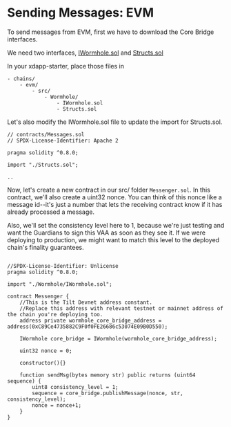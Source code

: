 # Sending Messages: EVM

To send messages from EVM, first we have to download the Core Bridge interfaces.

We need two interfaces, [IWormhole.sol](https://github.com/wormhole-foundation/wormhole/raw/main/ethereum/contracts/interfaces/IWormhole.sol) and [Structs.sol](https://github.com/wormhole-foundation/wormhole/raw/main/ethereum/contracts/Structs.sol)

In your xdapp-starter, place those files in

```
- chains/
    - evm/
        - src/
            - Wormhole/
                - IWormhole.sol
                - Structs.sol
```

Let's also modify the IWormhole.sol file to update the import for Structs.sol.

```solidity
// contracts/Messages.sol
// SPDX-License-Identifier: Apache 2

pragma solidity ^0.8.0;

import "./Structs.sol";

..

```

Now, let's create a new contract in our src/ folder `Messenger.sol`. In this contract, we'll also create a uint32 nonce. You can think of this nonce like a message id--it's just a number that lets the receiving contract know if it has already processed a message.

Also, we'll set the consistency level here to 1, because we're just testing and want the Guardians to sign this VAA as soon as they see it. If we were deploying to production, we might want to match this level to the deployed chain's finality guarantees.

```solidity

//SPDX-License-Identifier: Unlicense
pragma solidity ^0.8.0;

import "./Wormhole/IWormhole.sol";

contract Messenger {
    //This is the Tilt Devnet address constant.
    //Replace this address with relevant testnet or mainnet address of the chain you're deploying too.
    address private wormhole_core_bridge_address = address(0xC89Ce4735882C9F0f0FE26686c53074E09B0D550);

    IWormhole core_bridge = IWormhole(wormhole_core_bridge_address);

    uint32 nonce = 0;

    constructor(){}

    function sendMsg(bytes memory str) public returns (uint64 sequence) {
        uint8 consistency_level = 1;
        sequence = core_bridge.publishMessage(nonce, str, consistency_level);
        nonce = nonce+1;
    }
}


```
